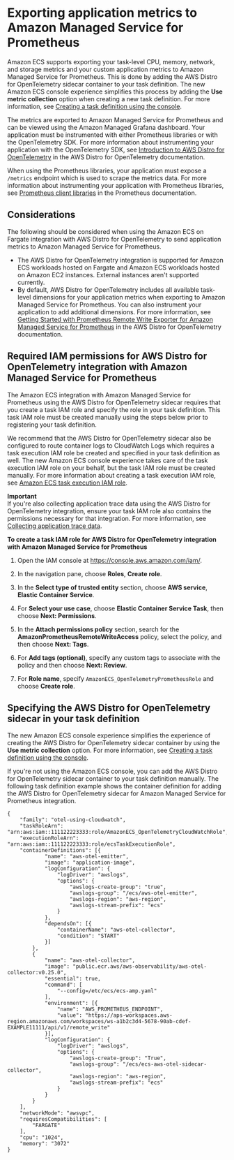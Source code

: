 # Exporting application metrics to Amazon Managed Service for Prometheus<a name="application-metrics-prometheus"></a>

Amazon ECS supports exporting your task\-level CPU, memory, network, and storage metrics and your custom application metrics to Amazon Managed Service for Prometheus\. This is done by adding the AWS Distro for OpenTelemetry sidecar container to your task definition\. The new Amazon ECS console experience simplifies this process by adding the **Use metric collection** option when creating a new task definition\. For more information, see [Creating a task definition using the console](create-task-definition.md)\.

The metrics are exported to Amazon Managed Service for Prometheus and can be viewed using the Amazon Managed Grafana dashboard\. Your application must be instrumented with either Prometheus libraries or with the OpenTelemetry SDK\. For more information about instrumenting your application with the OpenTelemetry SDK, see [Introduction to AWS Distro for OpenTelemetry](https://aws-otel.github.io/docs/introduction) in the AWS Distro for OpenTelemetry documentation\.

When using the Prometheus libraries, your application must expose a `/metrics` endpoint which is used to scrape the metrics data\. For more information about instrumenting your application with Prometheus libraries, see [Prometheus client libraries](https://prometheus.io/docs/instrumenting/clientlibs/) in the Prometheus documentation\.

## Considerations<a name="application-metrics-prometheus-considerations"></a>

The following should be considered when using the Amazon ECS on Fargate integration with AWS Distro for OpenTelemetry to send application metrics to Amazon Managed Service for Prometheus\.
+ The AWS Distro for OpenTelemetry integration is supported for Amazon ECS workloads hosted on Fargate and Amazon ECS workloads hosted on Amazon EC2 instances\. External instances aren't supported currently\.
+ By default, AWS Distro for OpenTelemetry includes all available task\-level dimensions for your application metrics when exporting to Amazon Managed Service for Prometheus\. You can also instrument your application to add additional dimensions\. For more information, see [Getting Started with Prometheus Remote Write Exporter for Amazon Managed Service for Prometheus](https://aws-otel.github.io/docs/getting-started/prometheus-remote-write-exporter) in the AWS Distro for OpenTelemetry documentation\. 

## Required IAM permissions for AWS Distro for OpenTelemetry integration with Amazon Managed Service for Prometheus<a name="application-metrics-prometheus-iam"></a>

The Amazon ECS integration with Amazon Managed Service for Prometheus using the AWS Distro for OpenTelemetry sidecar requires that you create a task IAM role and specify the role in your task definition\. This task IAM role must be created manually using the steps below prior to registering your task definition\.

We recommend that the AWS Distro for OpenTelemetry sidecar also be configured to route container logs to CloudWatch Logs which requires a task execution IAM role be created and specified in your task definition as well\. The new Amazon ECS console experience takes care of the task execution IAM role on your behalf, but the task IAM role must be created manually\. For more information about creating a task execution IAM role, see [Amazon ECS task execution IAM role](task_execution_IAM_role.md)\.

**Important**  
If you're also collecting application trace data using the AWS Distro for OpenTelemetry integration, ensure your task IAM role also contains the permissions necessary for that integration\. For more information, see [Collecting application trace data](trace-data.md)\.

**To create a task IAM role for AWS Distro for OpenTelemetry integration with Amazon Managed Service for Prometheus**

1. Open the IAM console at [https://console\.aws\.amazon\.com/iam/](https://console.aws.amazon.com/iam/)\.

1. In the navigation pane, choose **Roles**, **Create role**\.

1. In the **Select type of trusted entity** section, choose **AWS service**, **Elastic Container Service**\.

1. For **Select your use case**, choose **Elastic Container Service Task**, then choose **Next: Permissions**\.

1. In the **Attach permissions policy** section, search for the **AmazonPrometheusRemoteWriteAccess** policy, select the policy, and then choose **Next: Tags**\.

1. For **Add tags \(optional\)**, specify any custom tags to associate with the policy and then choose **Next: Review**\.

1. For **Role name**, specify `AmazonECS_OpenTelemetryPrometheusRole` and choose **Create role**\.

## Specifying the AWS Distro for OpenTelemetry sidecar in your task definition<a name="application-metrics-prometheus-containerdefinitions"></a>

The new Amazon ECS console experience simplifies the experience of creating the AWS Distro for OpenTelemetry sidecar container by using the **Use metric collection** option\. For more information, see [Creating a task definition using the console](create-task-definition.md)\.

If you're not using the Amazon ECS console, you can add the AWS Distro for OpenTelemetry sidecar container to your task definition manually\. The following task definition example shows the container definition for adding the AWS Distro for OpenTelemetry sidecar for Amazon Managed Service for Prometheus integration\.

```
{
	"family": "otel-using-cloudwatch",
	"taskRoleArn": "arn:aws:iam::111122223333:role/AmazonECS_OpenTelemetryCloudWatchRole",
	"executionRoleArn": "arn:aws:iam::111122223333:role/ecsTaskExecutionRole",
	"containerDefinitions": [{
			"name": "aws-otel-emitter",
			"image": "application-image",
			"logConfiguration": {
				"logDriver": "awslogs",
				"options": {
					"awslogs-create-group": "true",
					"awslogs-group": "/ecs/aws-otel-emitter",
					"awslogs-region": "aws-region",
					"awslogs-stream-prefix": "ecs"
				}
			},
			"dependsOn": [{
				"containerName": "aws-otel-collector",
				"condition": "START"
			}]
		},
		{
			"name": "aws-otel-collector",
			"image": "public.ecr.aws/aws-observability/aws-otel-collector:v0.25.0",
			"essential": true,
			"command": [
				"--config=/etc/ecs/ecs-amp.yaml"
			],
			"environment": [{
				"name": "AWS_PROMETHEUS_ENDPOINT",
				"value": "https://aps-workspaces.aws-region.amazonaws.com/workspaces/ws-a1b2c3d4-5678-90ab-cdef-EXAMPLE11111/api/v1/remote_write"
			}],
			"logConfiguration": {
				"logDriver": "awslogs",
				"options": {
					"awslogs-create-group": "True",
					"awslogs-group": "/ecs/ecs-aws-otel-sidecar-collector",
					"awslogs-region": "aws-region",
					"awslogs-stream-prefix": "ecs"
				}
			}
		}
	],
	"networkMode": "awsvpc",
	"requiresCompatibilities": [
		"FARGATE"
	],
	"cpu": "1024",
	"memory": "3072"
}
```